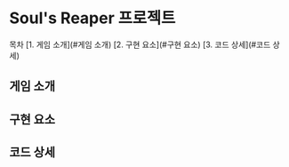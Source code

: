 # Soul's Reaper 프로젝트
목차
[1. 게임 소개](#게임 소개)
[2. 구현 요소](#구현 요소)
[3. 코드 상세](#코드 상세)

## 게임 소개

## 구현 요소

## 코드 상세
